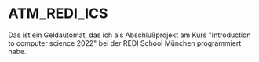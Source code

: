 # ATM_REDI_ICS
Das ist ein Geldautomat, das ich als Abschlußprojekt am Kurs "Introduction to computer science 2022" bei der REDI School München programmiert habe. 
